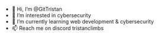 - 👋 Hi, I’m @GitTristan
- 👀 I’m interested in cybersecurity
- 🌱 I’m currently learning web development & cybersecurity
- 📫 Reach me on discord tristanclimbs
